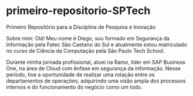 # primeiro-repositorio-SPTech
Primeiro Repositório para a Disciplina de Pesquisa e Inovação

Sobre mim:
Olá! Meu nome é Diego, sou formado em Segurança da Informação pela Fatec São Caetano do Sul e atualmente estou matriculado no curso de Ciência da Computação pela São Paulo Tech School.

Durante minha jornada profissional, atuei na Ramo, líder em SAP Business One, na área de Cloud com ênfase em segurança da informação. Nesse período, tive a oportunidade de realizar uma rotação entre os departamentos de operações, adquirindo uma visão ampla dos processos internos e do funcionamento do negócio como um todo.

